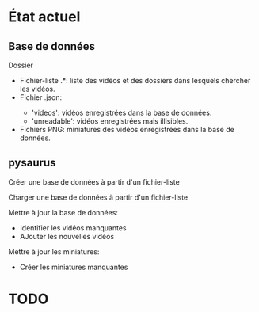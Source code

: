 # État actuel

## Base de données

Dossier <nom-base>
- Fichier-liste <nom-base>.*:
  liste des vidéos et des dossiers dans lesquels chercher les vidéos.
- Fichier <nom-base>.json:
  - 'videos': vidéos enregistrées dans la base de données.
  - 'unreadable': vidéos enregistrées mais illisibles.
- Fichiers PNG: miniatures des vidéos enregistrées dans la base de données.

## pysaurus

Créer une base de données à partir d'un fichier-liste

Charger une base de données à partir d'un fichier-liste

Mettre à jour la base de données:
- Identifier les vidéos manquantes
- AJouter les nouvelles vidéos

Mettre à jour les miniatures:
- Créer les miniatures manquantes

# TODO

